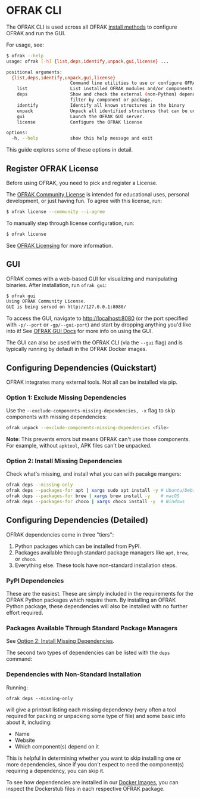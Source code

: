 # OFRAK CLI
The OFRAK CLI is used across all OFRAK [install methods](./install/index.md) to configure OFRAK
and run the GUI.

For usage, see:
```bash
$ ofrak --help
usage: ofrak [-h] {list,deps,identify,unpack,gui,license} ...

positional arguments:
  {list,deps,identify,unpack,gui,license}
                        Command line utilities to use or configure OFRAK
    list                List installed OFRAK modules and/or components.
    deps                Show and check the external (non-Python) dependencies of OFRAK components. Can show the brew/apt install packages for dependencies, and
                        filter by component or package.
    identify            Identify all known structures in the binary
    unpack              Unpack all identified structures that can be unpacked with OFRAK
    gui                 Launch the OFRAK GUI server.
    license             Configure the OFRAK license

options:
  -h, --help            show this help message and exit
```

This guide explores some of these options in detail.

## Register OFRAK License
Before using OFRAK, you need to pick and register a License.

The [OFRAK Community License](license.md#ofrak-community-license-agreement) is intended for
educational uses, personal development, or just having fun. To agree with this license, run:

```bash
$ ofrak license --community --i-agree
```

To manually step through license configuration, run:
```bash
$ ofrak license
```

See [OFRAK Licensing](https://ofrak.com/license/) for more information.

## GUI
OFRAK comes with a web-based GUI for visualizing and manipulating binaries.
After installation, run `ofrak gui`:

```bash
$ ofrak gui
Using OFRAK Community License.
GUI is being served on http://127.0.0.1:8080/
```

To access the GUI, navigate to <http://localhost:8080> (or the port specified with `-p/--port` or `-gp/--gui-port`) and start by dropping anything you'd like into it!
See [OFRAK GUI Docs](user-guide/gui/minimap.md) for more info on using the GUI.

The GUI can also be used with the OFRAK CLI (via the `--gui` flag) and is typically running by default in the OFRAK Docker images.

## Configuring Dependencies (Quickstart)

OFRAK integrates many external tools. Not all can be installed via pip.

### Option 1: Exclude Missing Dependencies

Use the `--exclude-components-missing-dependencies, -x` flag to skip components with missing dependencies:

```bash
ofrak unpack --exclude-components-missing-dependencies <file>
```

**Note**: This prevents errors but means OFRAK can't use those components.
For example, without `apktool`, APK files can't be unpacked.

### Option 2: Install Missing Dependencies

Check what's missing, and install what you can with pacakge mangers:

```bash
ofrak deps --missing-only
ofrak deps --packages-for apt | xargs sudo apt install -y # Ubuntu/Debian
ofrak deps --packages-for brew | xargs brew install -y    # macOS
ofrak deps --packages-for choco | xargs choco install -y  # Windows 
```

## Configuring Dependencies (Detailed)

OFRAK dependencies come in three "tiers":

1. Python packages which can be installed from PyPI.
2. Packages available through standard package managers like `apt`, `brew`, or `choco`.
3. Everything else. These tools have non-standard installation steps.

### PyPI Dependencies
These are the easiest.
These are simply included in the requirements for the OFRAK Python packages which require them. 
By installing an OFRAK Python package, these dependencies will also be installed with no 
further effort required.

### Packages Available Through Standard Package Managers
See [Option 2: Install Missing Dependencies](#option-2--install-missing-dependencies).

The second two types of dependencies can be listed with the `deps` command:

### Dependencies with Non-Standard Installation
Running:

```shell
ofrak deps --missing-only
```
will give a printout listing each missing dependency (very often a tool required for packing or 
unpacking some type of file) and some basic info about it, including:

- Name
- Website
- Which component(s) depend on it

This is helpful in determining whether you want to skip installing one or more dependencies, 
since if you don't expect to need the component(s) requiring a dependency, you can skip it.

To see how dependencies are installed in our [Docker Images](./install/docker.md), you can inspect
the Dockerstub files in each respective OFRAK package.
